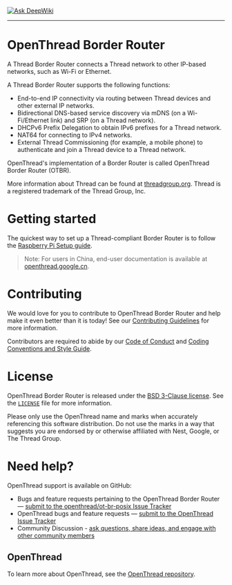 [![Ask DeepWiki][deepwiki-svg]][deepwiki]

---

# OpenThread Border Router

A Thread Border Router connects a Thread network to other IP-based networks, such as Wi-Fi or Ethernet.

A Thread Border Router supports the following functions:

- End-to-end IP connectivity via routing between Thread devices and other external IP networks.
- Bidirectional DNS-based service discovery via mDNS (on a Wi-Fi/Ethernet link) and SRP (on a Thread network).
- DHCPv6 Prefix Delegation to obtain IPv6 prefixes for a Thread network.
- NAT64 for connecting to IPv4 networks.
- External Thread Commissioning (for example, a mobile phone) to authenticate and join a Thread device to a Thread network.

OpenThread's implementation of a Border Router is called OpenThread Border Router (OTBR).

More information about Thread can be found at [threadgroup.org](http://threadgroup.org/). Thread is a registered trademark of the Thread Group, Inc.

[deepwiki]: https://deepwiki.com/openthread/ot-br-posix
[deepwiki-svg]: https://deepwiki.com/badge.svg

# Getting started

The quickest way to set up a Thread-compliant Border Router is to follow the [Raspberry Pi Setup guide](https://openthread.io/guides/border-router/prepare).

> Note: For users in China, end-user documentation is available at [openthread.google.cn](https://openthread.google.cn/guides/border-router).

# Contributing

We would love for you to contribute to OpenThread Border Router and help make it even better than it is today! See our [Contributing Guidelines](https://github.com/openthread/ot-br-posix/blob/main/CONTRIBUTING.md) for more information.

Contributors are required to abide by our [Code of Conduct](https://github.com/openthread/ot-br-posix/blob/main/CODE_OF_CONDUCT.md) and [Coding Conventions and Style Guide](https://github.com/openthread/ot-br-posix/blob/main/STYLE_GUIDE.md).

# License

OpenThread Border Router is released under the [BSD 3-Clause license](https://github.com/openthread/ot-br-posix/blob/main/LICENSE). See the [`LICENSE`](https://github.com/openthread/ot-br-posix/blob/main/LICENSE) file for more information.

Please only use the OpenThread name and marks when accurately referencing this software distribution. Do not use the marks in a way that suggests you are endorsed by or otherwise affiliated with Nest, Google, or The Thread Group.

# Need help?

OpenThread support is available on GitHub:

- Bugs and feature requests pertaining to the OpenThread Border Router — [submit to the openthread/ot-br-posix Issue Tracker](https://github.com/openthread/ot-br-posix/issues)
- OpenThread bugs and feature requests — [submit to the OpenThread Issue Tracker](https://github.com/openthread/openthread/issues)
- Community Discussion - [ask questions, share ideas, and engage with other community members](https://github.com/openthread/openthread/discussions)

## OpenThread

To learn more about OpenThread, see the [OpenThread repository](https://github.com/openthread/openthread).
